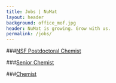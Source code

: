 ```yaml
---
title: Jobs | NuMat
layout: header
background: office_mof.jpg
header: NuMat is growing. Grow with us.
permalink: /jobs/
---
```


###[NSF Postdoctoral Chemist](https://nsfsbir.asee.org/jobs/670)

###[Senior Chemist](/jobs/senior-chemist/)

###[Chemist](/jobs/chemist/)
